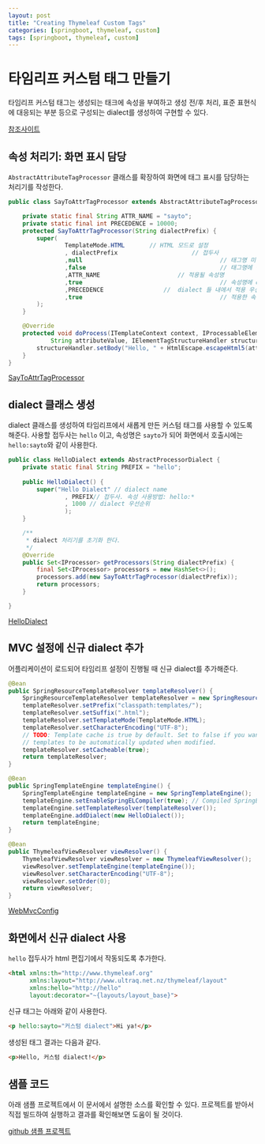 ```yaml
---
layout: post
title: "Creating Thymeleaf Custom Tags"
categories: [springboot, thymeleaf, custom]
tags: [springboot, thymeleaf, custom]
---
```


# 타임리프 커스텀 태그 만들기

타임리프 커스텀 태그는 생성되는 태크에 속성을 부여하고 생성 전/후 처리, 표준 표현식에 대응되는 부분 등으로 구성되는 dialect를 생성하여 구현할 수 있다.

[참조사이트](https://www.thymeleaf.org/doc/articles/sayhelloextendingthymeleaf5minutes.html)

## 속성 처리기: 화면 표시 담당

`AbstractAttributeTagProcessor` 클래스를 확장하여 화면에 태그 표시를 담당하는 처리기를 작성한다.

```java
public class SayToAttrTagProcessor extends AbstractAttributeTagProcessor {

	private static final String ATTR_NAME = "sayto";
	private static final int PRECEDENCE = 10000;
	protected SayToAttrTagProcessor(String dialectPrefix) {
		super(
				TemplateMode.HTML		// HTML 모드로 설정
				, dialectPrefix						// 접두사
				,null										// 태그명 미설정. 적용가능 태그명에 제약이 없다.
				,false										// 태그명에 접두사를 적용하지 않는다.
				,ATTR_NAME						// 적용될 속성명
				,true										// 속성명에 dialect 접두사를 사용한다.
				,PRECEDENCE					//  dialect 들 내에서 적용 우선권.
				,true										// 적용한 속성명은 처리 후 삭제한다.
		);
	}

	@Override
	protected void doProcess(ITemplateContext context, IProcessableElementTag tag, AttributeName attributeName,
			String attributeValue, IElementTagStructureHandler structureHandler) {
		structureHandler.setBody("Hello, " + HtmlEscape.escapeHtml5(attributeValue) + "!", false);
	}
}
```

[SayToAttrTagProcessor ](https://github.com/ttallaemideul/springboot/blob/master/tlmd_web/src/main/java/io/github/ttallaemideul/sample/thymeleaf/SayToAttrTagProcessor.java)

## dialect 클래스 생성

dialect 클래스를 생성하여 타임리프에서 새롭게 만든 커스텀 태그를 사용할 수 있도록 해준다.
사용할 접두사는 `hello` 이고, 속성명은 `sayto`가 되어 화면에서 호출시에는 `hello:sayto`와 같이 사용한다.

```java
public class HelloDialect extends AbstractProcessorDialect {
	private static final String PREFIX = "hello";
	
	public HelloDialect() {
		super("Hello Dialect" // dialect name
				, PREFIX// 접두사. 속성 사용방법: hello:*
				, 1000 // dialect 우선순위
				);
	}

	/**
	 * dialect 처리기를 초기화 한다.
	 */
	@Override
	public Set<IProcessor> getProcessors(String dialectPrefix) {
		final Set<IProcessor> processors = new HashSet<>();
		processors.add(new SayToAttrTagProcessor(dialectPrefix));
		return processors;
	}

}
```

[HelloDialect ](https://github.com/ttallaemideul/springboot/blob/master/tlmd_web/src/main/java/io/github/ttallaemideul/sample/thymeleaf/HelloDialect.java)

## MVC 설정에 신규 dialect 추가

어플리케이션이 로드되어 타임리프 설정이 진행될 때 신규 dialect를 추가해준다.

```java
@Bean
public SpringResourceTemplateResolver templateResolver() {
	SpringResourceTemplateResolver templateResolver = new SpringResourceTemplateResolver();
	templateResolver.setPrefix("classpath:templates/");
	templateResolver.setSuffix(".html");
	templateResolver.setTemplateMode(TemplateMode.HTML);
	templateResolver.setCharacterEncoding("UTF-8");
	// TODO: Template cache is true by default. Set to false if you want
	// templates to be automatically updated when modified.
	templateResolver.setCacheable(true);
	return templateResolver;
}

@Bean
public SpringTemplateEngine templateEngine() {
	SpringTemplateEngine templateEngine = new SpringTemplateEngine();
	templateEngine.setEnableSpringELCompiler(true); // Compiled SpringEL should speed up executions
	templateEngine.setTemplateResolver(templateResolver());
	templateEngine.addDialect(new HelloDialect());
	return templateEngine;
}

@Bean
public ThymeleafViewResolver viewResolver() {
	ThymeleafViewResolver viewResolver = new ThymeleafViewResolver();
	viewResolver.setTemplateEngine(templateEngine());
	viewResolver.setCharacterEncoding("UTF-8");
	viewResolver.setOrder(0);
	return viewResolver;
}
```

[WebMvcConfig ](https://github.com/ttallaemideul/springboot/blob/master/tlmd_web/src/main/java/io/github/ttallaemideul/config/WebMvcConfig.java)

## 화면에서 신규 dialect 사용

`hello` 접두사가 html 편집기에서 작동되도록 추가한다.

```html
<html xmlns:th="http://www.thymeleaf.org"
      xmlns:layout="http://www.ultraq.net.nz/thymeleaf/layout"
      xmlns:hello="http://hello"
      layout:decorator="~{layouts/layout_base}">
```
신규 태그는 아래와 같이 사용한다.

```html
<p hello:sayto="커스텀 dialect">Hi ya!</p>
```

생성된 태그 결과는 다음과 같다.

```html
<p>Hello, 커스텀 dialect!</p>
```
	
## 샘플 코드

아래 샘플 프로젝트에서 이 문서에서 설명한 소스를 확인할 수 있다.
프로젝트를 받아서 직접 빌드하여 실행하고 결과를 확인해보면 도움이 될 것이다.

[github 샘플 프로젝트](https://github.com/ttallaemideul/springboot/tree/master/tlmd_web)